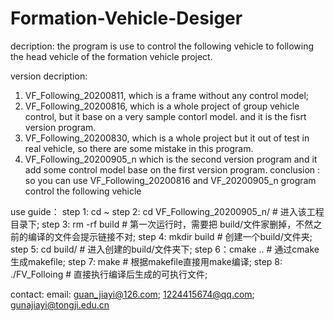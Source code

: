 # Formation-Vehicle-Desiger

decription:
the program is use to control the following vehicle to following the head vehicle of the formation vehicle project.


version decription:
   1. VF_Following_20200811, which is a frame without any control model;
   2. VF_Following_20200816, which is a whole project of group vehicle control, but it base on a very sample contorl model. and it is the fisrt version program.
   3. VF_Following_20200830, which is a whole project but it out of test in real vehicle, so there are some mistake in this program. 
   4. VF_Following_20200905_n which is the second version program  and it add some control model base on the first version program.
   conclusion : so you can use VF_Following_20200816 and VF_20200905_n grogram control the following vehicle
   
   
use guide：
   step 1: cd ~
   step 2: cd VF_Following_20200905_n/            # 进入该工程目录下;
   step 3: rm -rf build                           # 第一次运行时，需要把 build/文件家删掉，不然之前的编译的文件会提示链接不对;
   step 4: mkdir build                            # 创建一个build/文件夹;
   step 5: cd build/                              # 进入创建的build/文件夹下;
   step 6：cmake ..                               # 通过cmake生成makefile;
   step 7: make                                   # 根据makefile直接用make编译;
   step 8: ./FV_Folloing                          # 直接执行编译后生成的可执行文件;
   

contact:
  email: guan_jiayi@126.com; 1224415674@qq.com; gunajiayi@tongji.edu.cn
